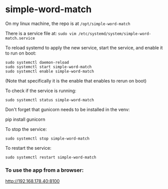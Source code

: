 # simple-word-match

On my linux machine, the repo is at `/opt/simple-word-match`

There is a service file at: `sudo vim /etc/systemd/system/simple-word-match.service`


To reload systemd to apply the new service, start the service, and enable it to run on boot:

```
sudo systemctl daemon-reload
sudo systemctl start simple-word-match
sudo systemctl enable simple-word-match
```

(Note that specifically it is the enable that enables to rerun on boot)

To check if the service is running:

`sudo systemctl status simple-word-match`

Don't forget that gunicorn needs to be installed in the venv:

pip install gunicorn

To stop the service:

`sudo systemctl stop simple-word-match`

To restart the service:

`sudo systemctl restart simple-word-match`

### To use the app from a browser:

http://192.168.178.40:8100
